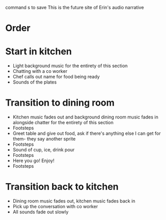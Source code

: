 command s to save
This is the future site of Erin's audio narrative
# Order

# Start in kitchen  

* Light background music for the entirety of this section
* Chatting with a co worker
* Chef calls out name for food being ready
* Sounds of the plates 

# Transition to dining room  

* Kitchen music fades out and background dining room music fades in alongside chatter for the entirety of this section
* Footsteps  
* Greet table and give out food, ask if there's anything else I can get for them- they say another sprite
* Footsteps  
* Sound of cup, ice, drink pour
* Footsteps
* Here you go! Enjoy!  
* Footsteps

# Transition back to kitchen  
* Dining room music fades out, kitchen music fades back in  
* Pick up the conversation with co worker
* All sounds fade out slowly
